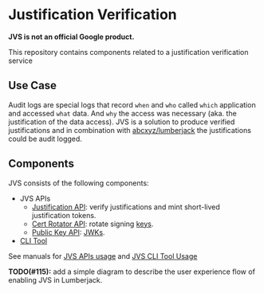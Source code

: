 # Justification Verification

**JVS is not an official Google product.**

This repository contains components related to a justification verification
service

## Use Case

Audit logs are special logs that record `when` and `who` called `which`
application and accessed `what` data. And `why` the access was necessary (aka.
the justification of the data access). JVS is a solution to produce verified
justifications and in combination with
[abcxyz/lumberjack](https://github.com/abcxyz/lumberjack) the justifications
could be audit logged.

## Components

JVS consists of the following components:

*   JVS APIs
    *   [Justification API](./cmd/justification): verify justifications and mint
        short-lived justification tokens.
    *   [Cert Rotator API](./cmd/cert-rotation): rotate signing
        [keys](https://cloud.google.com/kms/docs/key-rotation).
    *   [Public Key API](./cmd/public-key):
        [JWKs](https://auth0.com/docs/secure/tokens/json-web-tokens/json-web-key-sets).
*   [CLI Tool](./cmd/jvsctl)

See manuals for [JVS APIs usage](./docs/jvs-apis.md) and
[JVS CLI Tool Usage](./docs/cli-tool.md)

**TODO(#115):** add a simple diagram to describe the user experience flow of
enabling JVS in Lumberjack.
